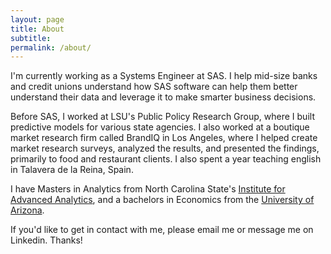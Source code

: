 ```yaml
---
layout: page
title: About
subtitle:
permalink: /about/
---
```


I'm currently working as a Systems Engineer at SAS. I help mid-size banks and credit unions understand how SAS software can help them better understand their data and leverage it to make smarter business decisions.

Before SAS, I worked at LSU's Public Policy Research Group, where I built predictive models for various state agencies. I also worked at a boutique market research firm called BrandIQ in Los Angeles, where I helped create market research surveys, analyzed the results, and presented the findings, primarily to food and restaurant clients. I also spent a year teaching english in Talavera de la Reina, Spain.

I have Masters in Analytics from North Carolina State's [Institute for Advanced Analytics](http://analytics.ncsu.edu), and a bachelors in Economics from the [University of Arizona](http://www.arizona.edu).

If you'd like to get in contact with me, please email me or message me on Linkedin. Thanks!
